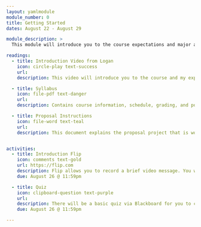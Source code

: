 ```yaml
---
layout: yamlmodule
module_number: 0
title: Getting Started
dates: August 22 - August 29

module_description: >
  This module will introduce you to the course expectations and major assignment. Links will be updated when they are available.

readings:
  - title: Introduction Video from Logan
    icon: circle-play text-success
    url:
    description: This video will introduce you to the course and my expectations.

  - title: Syllabus
    icon: file-pdf text-danger
    url:
    description: Contains course information, schedule, grading, and policies.

  - title: Proposal Instructions
    icon: file-word text-teal
    url:
    description: This document explains the proposal project that is worth 60% of your final grade in this course.


activities:
  - title: Introduction Flip
    icon: comments text-gold
    url: https://flip.com
    description: Flip allows you to record a brief video message. You will need the invite/code that has been sent to your UA email in order to access the software. I have limited the introduction board to 3 minutes. You will need the join code sent to your email. Here are some <a href="https://help.flip.com/hc/en-us/articles/360051542894-Getting-Started-Members" target="_blank">instructions from Flip on how to get started.</a>
    due: August 26 @ 11:59pm

  - title: Quiz
    icon: clipboard-question text-purple
    url:
    description: There will be a basic quiz via Blackboard for you to complete.
    due: August 26 @ 11:59pm

---
```

